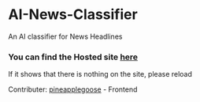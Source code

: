 # AI-News-Classifier
An AI classifier for News Headlines

### You can find the Hosted site <a href="https://network-classifier.herokuapp.com/" target="_blank">here</a>
If it shows that there is nothing on the site, please reload

Contributer: <a href="https://github.com/pineapplegoose" target="_blank">pineapplegoose</a> - Frontend
